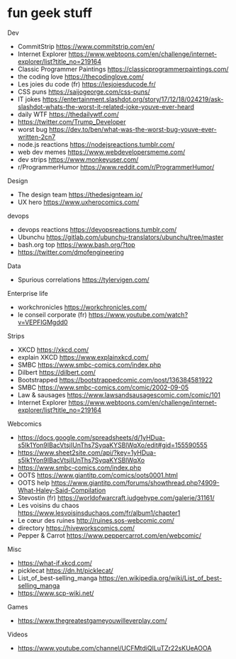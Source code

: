 # fun geek stuff

Dev
- CommitStrip https://www.commitstrip.com/en/
- Internet Explorer https://www.webtoons.com/en/challenge/internet-explorer/list?title_no=219164
- Classic Programmer Paintings https://classicprogrammerpaintings.com/
- the coding love https://thecodinglove.com/
- Les joies du code (fr) https://lesjoiesducode.fr/
- CSS puns https://saijogeorge.com/css-puns/
- IT jokes https://entertainment.slashdot.org/story/17/12/18/024219/ask-slashdot-whats-the-worst-it-related-joke-youve-ever-heard
- daily WTF https://thedailywtf.com/
- https://twitter.com/Trump_Developer
- worst bug https://dev.to/ben/what-was-the-worst-bug-youve-ever-written-2cn7
- node.js reactions https://nodejsreactions.tumblr.com/
- web dev memes https://www.webdevelopersmeme.com/
- dev strips https://www.monkeyuser.com/
- r/ProgrammerHumor https://www.reddit.com/r/ProgrammerHumor/


Design
- The design team https://thedesignteam.io/
- UX hero https://www.uxherocomics.com/


devops
- devops reactions https://devopsreactions.tumblr.com/
- Ubunchu https://gitlab.com/ubunchu-translators/ubunchu/tree/master
- bash.org top https://www.bash.org/?top
- https://twitter.com/dmofengineering


Data
- Spurious correlations https://tylervigen.com/


Enterprise life
- workchronicles https://workchronicles.com/
- le conseil corporate (fr) https://www.youtube.com/watch?v=VEPFIGMgdd0


Strips
- XKCD https://xkcd.com/
- explain XKCD https://www.explainxkcd.com/
- SMBC https://www.smbc-comics.com/index.php
- Dilbert https://dilbert.com/
- Bootstrapped https://bootstrappedcomic.com/post/136384581922
- SMBC https://www.smbc-comics.com/comic/2002-09-05
- Law & sausages https://www.lawsandsausagescomic.com/comic/101
- Internet Explorer https://www.webtoons.com/en/challenge/internet-explorer/list?title_no=219164


Webcomics
- https://docs.google.com/spreadsheets/d/1yHDua-s5lk1Yon9IBacVtsjIUnThs7SyqaKYSBlWqXo/edit#gid=155590555
- https://www.sheet2site.com/api/?key=1yHDua-s5lk1Yon9IBacVtsjIUnThs7SyqaKYSBlWqXo
- https://www.smbc-comics.com/index.php
- OOTS https://www.giantitp.com/comics/oots0001.html
- OOTS help https://www.giantitp.com/forums/showthread.php?4909-What-Haley-Said-Compilation
- Stevostin (fr) https://worldofwarcraft.judgehype.com/galerie/31161/
- Les voisins du chaos https://www.lesvoisinsduchaos.com/fr/album1/chapter1
- Le cœur des ruines http://ruines.sos-webcomic.com/
- directory https://hiveworkscomics.com/
- Pepper & Carrot https://www.peppercarrot.com/en/webcomic/


Misc
- https://what-if.xkcd.com/
- picklecat https://dn.ht/picklecat/
- List_of_best-selling_manga https://en.wikipedia.org/wiki/List_of_best-selling_manga
- https://www.scp-wiki.net/

Games
- https://www.thegreatestgameyouwilleverplay.com/


Videos
- https://www.youtube.com/channel/UCFMtdiQILuTZr22sKUeAOOA
